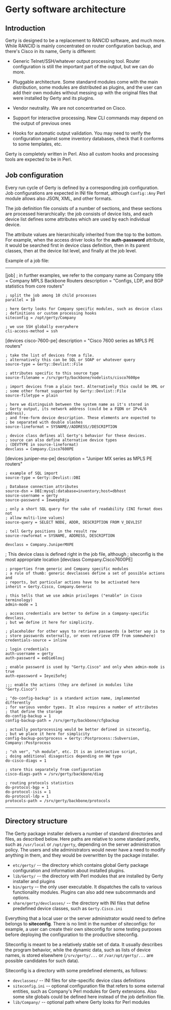 Gerty software architecture
===========================

Introduction
------------

Gerty is designed to be a replacement to RANCID software, and much more.
While RANCID is mainly concentrated on router configuration backup, and
there's Cisco in its name, Gerty is different:

*   Generic Telnet/SSH/whatever output processing tool.
    Router configuration is still the important part of the output, but
    we can do more.

*   Pluggable architecture.
    Some standarrd modules come with the main
    distribution, some modules are distributed as plugins, and the user
    can add their own modules without messing up with the original files
    that were installed by Gerty and its plugins.

*   Vendor neutrality.
    We are not concentrarted on Cisco.

*   Support for interactive processing.
    New CLI commands may depend on the output of previous ones

*   Hooks for automatic output validation.
    You may need to verify the configuration against some
    inventory databases, check that it conforms to some templates, etc.

Gerty is completely written in Perl. Also all custom hooks and
processing tools are expected to be in Perl.


Job configuration
-----------------

Every run cycle of Gerty is defined by a corresponding job configuration.
Job configurations are expected in INI file format, although `Config::Any`
Perl module allows also JSON, XML, and other formats.

The job definition file consists of a number of sections, and these sections
are processed hierarchically: the job consists of device lists, and each
device list defines some attributes which are used by each individual device.

The attribute values are hierarchically inherited from the top to the bottom.
For example, when the access driver looks for the **auth-password** attribute,
it would be searched first in device class definition, then in its parent
classes, then at the device list level, and finally at the job level.


Example of a job file:

* * * * *

  [job]
    ; in further examples, we refer to the company name as Company
    title = Company MPLS Backbone Routers
    description = "Configs, LDP, and BGP statistics from core routers"

    ; split the job among 10 child processes
    parallel = 10

    ; here Gerty looks for Company specific modules, such as device class
    ; definitions or custom processing hooks
    siteconfig = /opt/gerty/Company

    ; we use SSH globally everywhere
    cli-access-method = ssh


  [devices cisco-7600-pe]
    description = "Cisco 7600 series as MPLS PE routers"

    ; take the list of devices from a file.
    ; alternatively this can be SQL or SOAP or whatever query
    source-type = Gerty::Devlist::File

    ; attributes specific to this source type
    source-filename = /srv/gerty/backbone/nodelists/cisco7600pe

    ; import devices from a plain text. Alternatively this could be XML or
    ; some other format supported by Gerty::Devlist::File
    source-filetype = plain

    ; here we distinguish between the system name as it's stored in
    ; Gerty output, its network address (could be a FQDN or IPv4/6 address),
    ; and free-form device description. These elements are expected to
    ; be separated with double slashes
    source-lineformat = SYSNAME//ADDRESS//DESCRIPTION

    ; device class defines all Gerty's behavior for these devices.
    ; source can also define alternative device types
    ; (DEVTYPE in source-lineformat)
    devclass = Company.Cisco7600PE


  [devices juniper-mx-pe]
    description = "Juniper MX series as MPLS PE routers"

    ; example of SQL import
    source-type = Gerty::Devlist::DBI

    ; Database connection attributes
    source-dsn = DBI:mysql:database=inventory;host=dbhost
    source-username = gerty
    source-password = Ieweeph8ja

    ; only a short SQL query for the sake of readability (INI format does not
    ; allow multi-line values)
    source-query = SELECT NODE, ADDR, DESCRIPTION FROM V_DEVLIST

    ; tell Gerty positions in the result row
    source-rowformat = SYSNAME, ADDRESS, DESCRIPTION

    devclass = Company.JuniperMXPE


  ; This device class is defined right in the job file, although
  ; siteconfig is the most appropriate location
  [devclass Company.Cisco7600PE]

    ; properties from generic and Company specific modules
    ; a rule of thumb: generic devclasses define a set of possible actions and
    ; reports, but particular actions have to be activated here
    inherit = Gerty.Cisco, Company.Generic

    ; this tells that we use admin privileges ("enable" in Cisco terminology)
    admin-mode = 1

    ; access credentials are better to define in a Company-specific devclass,
    ; but we define it here for simplicity.

    ; placeholder for other ways to retrieve passwords (a better way is to
    ; store passwords externally, or even retrieve OTP from somewhere)
    credentials-source = inline

    ; login credentials
    auth-username = gerty
    auth-password = eeDie6louj

    ; enable password is used by "Gerty.Cisco" and only when admin-mode is true
    auth-epassword = Ieyei5ofej

    ;;; enable the actions (they are defined in modules like "Gerty.Cisco")

    ; "do-config-backup" is a standard action name, implemented differently
    ; for various vendor types. It also requires a number of attributes
    ; that define the storage
    do-config-backup = 1
    config-backup-path = /srv/gerty/backbone/cfgbackup

    ; actually postprocessing would be better defined in siteconfig,
    ; but we place it here for simplicity
    config-backup-postprocess = Gerty::Postprocess::Subversion, Company::Postprocess

    ; "sh ver", "sh module", etc. It is an interactive script,
    ; doing additional disagostics depending on HW type
    do-cisco-diags = 1

    ; store this separately from configuration
    cisco-diags-path = /srv/gerty/backbone/diag

    ; routing protocols statistics
    do-protocol-bgp = 1
    do-protocol-isis = 1
    do-protocol-ldp = 1
    protocols-path = /srv/gerty/backbone/protocols


* * * * *


Directory structure
-------------------

The Gerty package installer delivers a number of standarrd directories and
files, as described below. Here paths are relative to some standard prefix,
such as `/usr/local` or `/opt/gerty`, depending on the server administration
policy. The users and site administrators would never have a need to modify
anything in them, and they would be overwritten by the package installer.


*   `etc/gerty/` -- the directory which contains global Gerty package
    configuration and information about installed plugins.
*   `lib/Gerty/` -- the directory with Perl modules that are installed
    by Gerty installer and plugins
*   `bin/gerty` -- the only user executable. It dispatches the calls to
    various functionality modules. Plugins can also add new subcommands and
    options.
*   `share/gerty/devclasses/` -- the directory with INI files that define
    predefined device classes, such as `Gerty.Cisco.ini`


Everything that a local user or the server administrator would need to define
belongs to **siteconfig**. There is no limit in the number of siteconfigs:
for example, a user can create their own siteconfig for some testing purposes
before deploying the configuration to the productive siteconfig.

Siteconfig is meant to be a relatively stable set of data. It usually
describes the program behavior, while the dynamic data, such as lists of
device names, is stored elsewhere (`/srv/gerty/...` or `/var/opt/gerty/...`
are possible candidates for such data).

Siteconfig is a directory with some predefined elements, as follows:

*   `devclasses/` -- INI files for site-specific device class definitions
*   `siteconfig.ini` -- optional configuration file that refers to
    some external entities, such as Company's Perl modules for
    Gerty extensions. Also some site globals could be defined here instead of
    the job definition file.
*   `lib/Company/` -- optional path where Gerty looks for Perl modules


